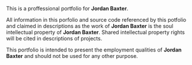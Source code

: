 This is a proffessional portfolio for **Jordan Baxter**.

All information in this porfolio and source code referenced by this potfolio and claimed in descriptions as the work of **Jordan Baxter** is the soul intellectual property of **Jordan Baxter**. Shared intellectual property rights will be cited in descriptions of projects.

This portfolio is intended to present the employment qualities of **Jordan Baxter** and should not be used for any other purpose.